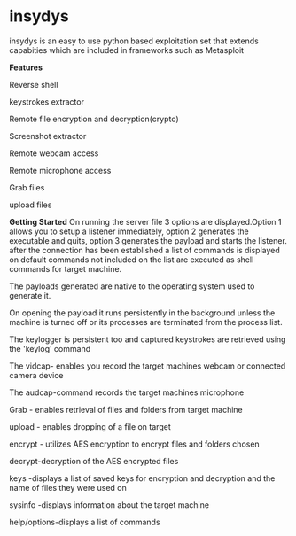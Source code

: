 # insydys
insydys is an easy to use python based exploitation set that extends capabities which are included in frameworks such as Metasploit 

**Features**

Reverse shell

keystrokes extractor

Remote file encryption and decryption(crypto)

Screenshot extractor

Remote webcam access

Remote microphone access

Grab files

upload files

**Getting Started**
On running the server file 3 options are displayed.Option 1 allows you  to setup a listener immediately,
option 2 generates the executable and quits, option 3 generates the payload and starts the listener.
after the connection has been established a list of commands is displayed on default commands not included on the list are executed as shell commands for target machine.

The payloads generated are native to the operating system used to generate it. 

On opening the payload it runs persistently in the background unless the machine is turned off or its processes are terminated from the process list.

The keylogger is persistent too and captured keystrokes are retrieved using the 'keylog' command

The vidcap- enables you record the target machines webcam or connected camera device

The audcap-command records the target machines microphone 

Grab - enables retrieval of files and folders from target machine

upload - enables dropping of a file on target

encrypt - utilizes AES encryption  to encrypt files and folders chosen

decrypt-decryption of the AES encrypted files

keys -displays a list of saved keys for encryption and decryption and the name of files they were used on

sysinfo -displays information about the target machine

help/options-displays a list of commands



